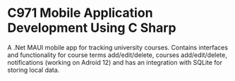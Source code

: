 # C971 Mobile Application Development Using C Sharp

A .Net MAUI mobile app for tracking university courses.
Contains interfaces and functionality for course terms add/edit/delete, courses add/edit/delete, notifications (working on Adroid 12) and has an integration with SQLite for storing local data.
